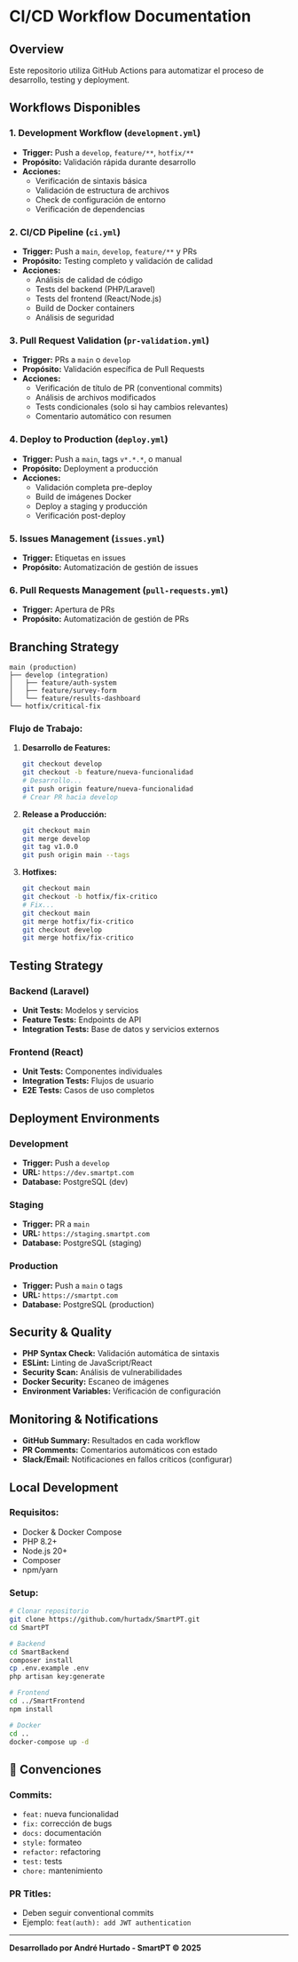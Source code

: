# CI/CD Workflow Documentation

##  Overview

Este repositorio utiliza GitHub Actions para automatizar el proceso de desarrollo, testing y deployment.

##  Workflows Disponibles

### 1. **Development Workflow** (`development.yml`)
- **Trigger:** Push a `develop`, `feature/**`, `hotfix/**`
- **Propósito:** Validación rápida durante desarrollo
- **Acciones:**
  - Verificación de sintaxis básica
  - Validación de estructura de archivos
  - Check de configuración de entorno
  - Verificación de dependencias

### 2. **CI/CD Pipeline** (`ci.yml`)
- **Trigger:** Push a `main`, `develop`, `feature/**` y PRs
- **Propósito:** Testing completo y validación de calidad
- **Acciones:**
  - Análisis de calidad de código
  - Tests del backend (PHP/Laravel)
  - Tests del frontend (React/Node.js)
  - Build de Docker containers
  - Análisis de seguridad

### 3. **Pull Request Validation** (`pr-validation.yml`)
- **Trigger:** PRs a `main` o `develop`
- **Propósito:** Validación específica de Pull Requests
- **Acciones:**
  - Verificación de título de PR (conventional commits)
  - Análisis de archivos modificados
  - Tests condicionales (solo si hay cambios relevantes)
  - Comentario automático con resumen

### 4. **Deploy to Production** (`deploy.yml`)
- **Trigger:** Push a `main`, tags `v*.*.*`, o manual
- **Propósito:** Deployment a producción
- **Acciones:**
  - Validación completa pre-deploy
  - Build de imágenes Docker
  - Deploy a staging y producción
  - Verificación post-deploy

### 5. **Issues Management** (`issues.yml`)
- **Trigger:** Etiquetas en issues
- **Propósito:** Automatización de gestión de issues

### 6. **Pull Requests Management** (`pull-requests.yml`)
- **Trigger:** Apertura de PRs
- **Propósito:** Automatización de gestión de PRs

## Branching Strategy

```
main (production)
├── develop (integration)
│   ├── feature/auth-system
│   ├── feature/survey-form
│   └── feature/results-dashboard
└── hotfix/critical-fix
```

### Flujo de Trabajo:

1. **Desarrollo de Features:**
   ```bash
   git checkout develop
   git checkout -b feature/nueva-funcionalidad
   # Desarrollo...
   git push origin feature/nueva-funcionalidad
   # Crear PR hacia develop
   ```

2. **Release a Producción:**
   ```bash
   git checkout main
   git merge develop
   git tag v1.0.0
   git push origin main --tags
   ```

3. **Hotfixes:**
   ```bash
   git checkout main
   git checkout -b hotfix/fix-critico
   # Fix...
   git checkout main
   git merge hotfix/fix-critico
   git checkout develop
   git merge hotfix/fix-critico
   ```

##  Testing Strategy

### Backend (Laravel)
- **Unit Tests:** Modelos y servicios
- **Feature Tests:** Endpoints de API
- **Integration Tests:** Base de datos y servicios externos

### Frontend (React)
- **Unit Tests:** Componentes individuales
- **Integration Tests:** Flujos de usuario
- **E2E Tests:** Casos de uso completos

##  Deployment Environments

### Development
- **Trigger:** Push a `develop`
- **URL:** `https://dev.smartpt.com`
- **Database:** PostgreSQL (dev)

### Staging  
- **Trigger:** PR a `main`
- **URL:** `https://staging.smartpt.com`
- **Database:** PostgreSQL (staging)

### Production
- **Trigger:** Push a `main` o tags
- **URL:** `https://smartpt.com`
- **Database:** PostgreSQL (production)

##  Security & Quality

- **PHP Syntax Check:** Validación automática de sintaxis
- **ESLint:** Linting de JavaScript/React
- **Security Scan:** Análisis de vulnerabilidades
- **Docker Security:** Escaneo de imágenes
- **Environment Variables:** Verificación de configuración

##  Monitoring & Notifications

- **GitHub Summary:** Resultados en cada workflow
- **PR Comments:** Comentarios automáticos con estado
- **Slack/Email:** Notificaciones en fallos críticos (configurar)

##  Local Development

### Requisitos:
- Docker & Docker Compose
- PHP 8.2+
- Node.js 20+
- Composer
- npm/yarn

### Setup:
```bash
# Clonar repositorio
git clone https://github.com/hurtadx/SmartPT.git
cd SmartPT

# Backend
cd SmartBackend
composer install
cp .env.example .env
php artisan key:generate

# Frontend  
cd ../SmartFrontend
npm install

# Docker
cd ..
docker-compose up -d
```

## 📝 Convenciones

### Commits:
- `feat:` nueva funcionalidad
- `fix:` corrección de bugs
- `docs:` documentación
- `style:` formateo
- `refactor:` refactoring
- `test:` tests
- `chore:` mantenimiento

### PR Titles:
- Deben seguir conventional commits
- Ejemplo: `feat(auth): add JWT authentication`

---

**Desarrollado por André Hurtado - SmartPT © 2025**
